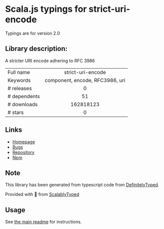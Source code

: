 
# Scala.js typings for strict-uri-encode

Typings are for version 2.0

## Library description:
A stricter URI encode adhering to RFC 3986

|                    |                 |
| ------------------ | :-------------: |
| Full name          | strict-uri-encode |
| Keywords           | component, encode, RFC3986, uri |
| # releases         | 0 |
| # dependents       | 51 |
| # downloads        | 162818123 |
| # stars            | 0 |

## Links
- [Homepage](https://github.com/kevva/strict-uri-encode#readme)
- [Bugs](https://github.com/kevva/strict-uri-encode/issues)
- [Repository](https://github.com/kevva/strict-uri-encode)
- [Npm](https://www.npmjs.com/package/strict-uri-encode)
    


## Note
This library has been generated from typescript code from [DefinitelyTyped](https://definitelytyped.org).

Provided with :purple_heart: from [ScalablyTyped](https://github.com/oyvindberg/ScalablyTyped)

## Usage
See [the main readme](../../readme.md) for instructions.


